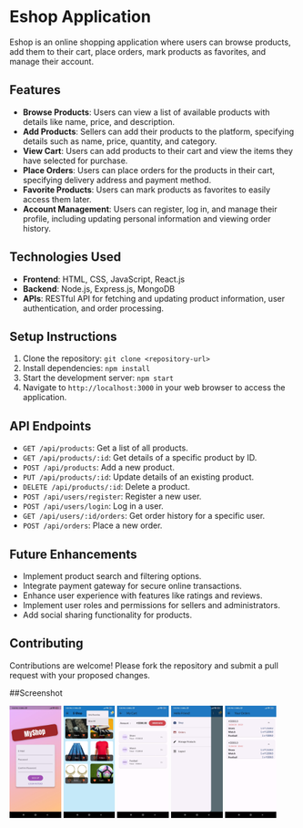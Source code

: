 # Eshop Application

Eshop is an online shopping application where users can browse products, add them to their cart, place orders, mark products as favorites, and manage their account.

## Features

- **Browse Products**: Users can view a list of available products with details like name, price, and description.
- **Add Products**: Sellers can add their products to the platform, specifying details such as name, price, quantity, and category.
- **View Cart**: Users can add products to their cart and view the items they have selected for purchase.
- **Place Orders**: Users can place orders for the products in their cart, specifying delivery address and payment method.
- **Favorite Products**: Users can mark products as favorites to easily access them later.
- **Account Management**: Users can register, log in, and manage their profile, including updating personal information and viewing order history.

## Technologies Used

- **Frontend**: HTML, CSS, JavaScript, React.js
- **Backend**: Node.js, Express.js, MongoDB
- **APIs**: RESTful API for fetching and updating product information, user authentication, and order processing.

## Setup Instructions

1. Clone the repository: `git clone <repository-url>`
2. Install dependencies: `npm install`
3. Start the development server: `npm start`
4. Navigate to `http://localhost:3000` in your web browser to access the application.

## API Endpoints

- `GET /api/products`: Get a list of all products.
- `GET /api/products/:id`: Get details of a specific product by ID.
- `POST /api/products`: Add a new product.
- `PUT /api/products/:id`: Update details of an existing product.
- `DELETE /api/products/:id`: Delete a product.
- `POST /api/users/register`: Register a new user.
- `POST /api/users/login`: Log in a user.
- `GET /api/users/:id/orders`: Get order history for a specific user.
- `POST /api/orders`: Place a new order.

## Future Enhancements

- Implement product search and filtering options.
- Integrate payment gateway for secure online transactions.
- Enhance user experience with features like ratings and reviews.
- Implement user roles and permissions for sellers and administrators.
- Add social sharing functionality for products.

## Contributing

Contributions are welcome! Please fork the repository and submit a pull request with your proposed changes.



##Screenshot

<span>
<img src="https://github.com/kartikpachori/ShopApp/blob/main/assets/images/Pick1.jpg" width="18%" height="45%">
<img src="https://github.com/kartikpachori/ShopApp/blob/main/assets/images/Pick2.jpg" width="18%" height="45%">
<img src="https://github.com/kartikpachori/ShopApp/blob/main/assets/images/Pick3.jpg" width="18%" height="45%">
<img src="https://github.com/kartikpachori/ShopApp/blob/main/assets/images/Pick4.jpg" width="18%" height="45%">
<img src="https://github.com/kartikpachori/ShopApp/blob/main/assets/images/Pick5.jpg" width="18%" height="45%">
</span>
